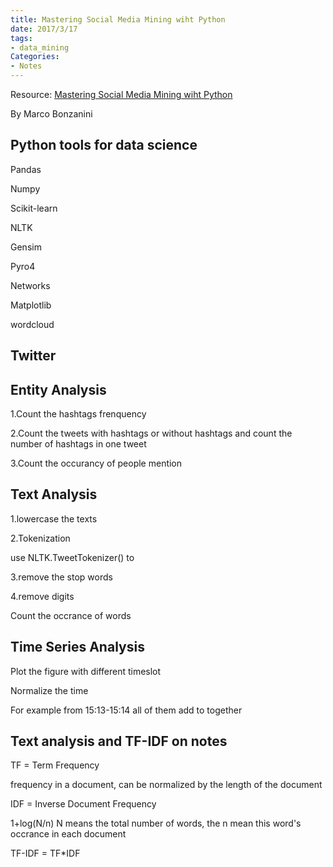 ```yaml
---
title: Mastering Social Media Mining wiht Python
date: 2017/3/17
tags: 
- data_mining
Categories:
- Notes
---
```




Resource: [Mastering Social Media Mining wiht Python](https://marcobonzanini.com/2016/08/02/mastering-social-media-mining-with-python/)

By Marco Bonzanini



## Python tools for data science

Pandas

Numpy

Scikit-learn

NLTK

Gensim

Pyro4

Networks

Matplotlib

wordcloud

## Twitter 

## Entity Analysis

1.Count the hashtags frenquency

2.Count the tweets with hashtags or without hashtags and count the number of hashtags in one tweet

3.Count the occurancy of people mention



## Text Analysis

1.lowercase the texts

2.Tokenization

 use NLTK.TweetTokenizer() to 

3.remove the stop words

4.remove digits

 Count the occrance of words

## Time Series Analysis

Plot the figure with different timeslot

Normalize the time

For example from 15:13-15:14 all of them add to together

## Text analysis and TF-IDF on notes

TF = Term Frequency

frequency in a document, can be normalized by the length of the document

IDF = Inverse Document Frequency

1+log(N/n)  N means the total number of words, the n mean this word's occrance in each document



TF-IDF = TF*IDF